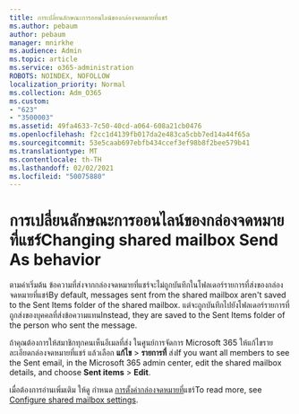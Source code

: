 ```yaml
---
title: การเปลี่ยนลักษณะการออนไลน์ของกล่องจดหมายที่แชร์
ms.author: pebaum
author: pebaum
manager: mnirkhe
ms.audience: Admin
ms.topic: article
ms.service: o365-administration
ROBOTS: NOINDEX, NOFOLLOW
localization_priority: Normal
ms.collection: Adm_O365
ms.custom:
- "623"
- "3500003"
ms.assetid: 49fa4633-7c50-40cd-a064-608a21cb0476
ms.openlocfilehash: f2cc1d4139fb017da2e483ca5cbb7ed14a44f65a
ms.sourcegitcommit: 53e5caab697ebfb434ccef3ef98b8f2bee579b41
ms.translationtype: MT
ms.contentlocale: th-TH
ms.lasthandoff: 02/02/2021
ms.locfileid: "50075880"
---
```

# <a name="changing-shared-mailbox-send-as-behavior"></a><span data-ttu-id="5e578-102">การเปลี่ยนลักษณะการออนไลน์ของกล่องจดหมายที่แชร์</span><span class="sxs-lookup"><span data-stu-id="5e578-102">Changing shared mailbox Send As behavior</span></span>

<span data-ttu-id="5e578-103">ตามค่าเริ่มต้น ข้อความที่ส่งจากกล่องจดหมายที่แชร์จะไม่ถูกบันทึกในโฟลเดอร์รายการที่ส่งของกล่องจดหมายที่แชร์</span><span class="sxs-lookup"><span data-stu-id="5e578-103">By default, messages sent from the shared mailbox aren't saved to the Sent Items folder of the shared mailbox.</span></span> <span data-ttu-id="5e578-104">แต่จะถูกบันทึกไปยังโฟลเดอร์รายการที่ถูกส่งของบุคคลที่ส่งข้อความแทน</span><span class="sxs-lookup"><span data-stu-id="5e578-104">Instead, they are saved to the Sent Items folder of the person who sent the message.</span></span>
  
<span data-ttu-id="5e578-105">ถ้าคุณต้องการให้สมาชิกทุกคนเห็นอีเมลที่ส่ง ในศูนย์การจัดการ Microsoft 365 ให้แก้ไขรายละเอียดกล่องจดหมายที่แชร์ แล้วเลือก **แก้ไข** \> **รายการที่** ส่ง</span><span class="sxs-lookup"><span data-stu-id="5e578-105">If you want all members to see the Sent email, in the Microsoft 365 admin center, edit the shared mailbox details, and choose **Sent items** \> **Edit**.</span></span>
  
<span data-ttu-id="5e578-106">เมื่อต้องการอ่านเพิ่มเติม ให้ดู กําหนด [การตั้งค่ากล่องจดหมายที่](https://docs.microsoft.com/microsoft-365/admin/email/configure-a-shared-mailbox#allow-everyone-to-see-the-sent-email-the-replies)แชร์</span><span class="sxs-lookup"><span data-stu-id="5e578-106">To read more, see [Configure shared mailbox settings](https://docs.microsoft.com/microsoft-365/admin/email/configure-a-shared-mailbox#allow-everyone-to-see-the-sent-email-the-replies).</span></span>
  